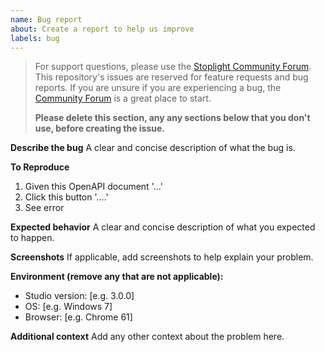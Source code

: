 ```yaml
---
name: Bug report
about: Create a report to help us improve
labels: bug
---
```


> For support questions, please use the [Stoplight Community Forum](https://community.stoplight.io). This repository's issues are reserved for feature requests and bug reports. If you are unsure if you are experiencing a bug, the [Community Forum](https://community.stoplight.io) is a great place to start.
>
> **Please delete this section, any any sections below that you don't use, before creating the issue.**

**Describe the bug**
A clear and concise description of what the bug is.

**To Reproduce**

1. Given this OpenAPI document '...'
2. Click this button '....'
3. See error

**Expected behavior**
A clear and concise description of what you expected to happen.

**Screenshots**
If applicable, add screenshots to help explain your problem.

**Environment (remove any that are not applicable):**
 - Studio version: [e.g. 3.0.0]
 - OS: [e.g. Windows 7]
 - Browser: [e.g. Chrome 61]

**Additional context**
Add any other context about the problem here.
